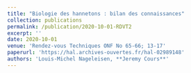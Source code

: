 ```yaml
---
title: "Biologie des hannetons : bilan des connaissances"
collection: publications
permalink: /publication/2020-10-01-RDVT2
excerpt: ''
date: 2020-10-01
venue: 'Rendez-vous Techniques ONF No 65-66; 13-17'
paperurl: 'https://hal.archives-ouvertes.fr/hal-02989148'
authors: 'Louis-Michel Nageleisen, **Jeremy Cours**'
---
```

